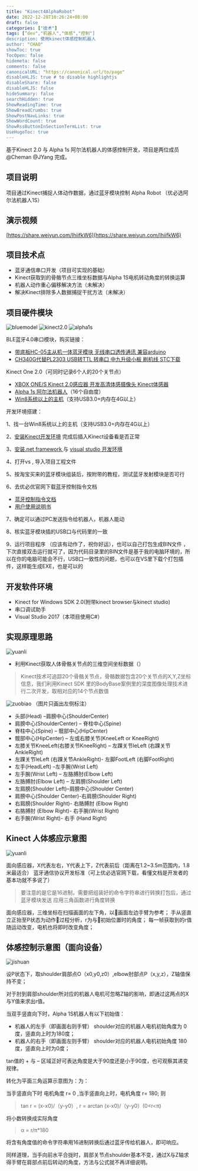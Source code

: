 ```yaml
---
title: "Kinect4AlphaRobot"
date: 2022-12-28T10:26:24+08:00
draft: false
categories: ["技术"]
tags: [“dev","机器人","体感","控制"]
description: 使用kinect体感控制机器人
author: "CHAO"
showToc: true
TocOpen: false
hidemeta: false
comments: false
canonicalURL: "https://canonical.url/to/page"
disableHLJS: true # to disable highlightjs
disableShare: false
disableHLJS: false
hideSummary: false
searchHidden: true
ShowReadingTime: true
ShowBreadCrumbs: true
ShowPostNavLinks: true
ShowWordCount: true
ShowRssButtonInSectionTermList: true
UseHugoToc: true
---
```

基于Kinect 2.0 与 Alpha 1s 阿尔法机器人的体感控制开发，项目是两位成员@Cheman @JYang 完成。

## 项目说明

项目通过Kinect捕捉人体动作数据，通过蓝牙模块控制 Alpha Robot （优必选阿尔法机器人1S）

## 演示视频

[https://share.weiyun.com/IhiifkW6](https://share.weiyun.com/IhiifkW6)

## 项目技术点

* 蓝牙通信串口开发（项目可实现的基础）
* Kinect获取到的骨骼节点三维坐标数据与Alpha 1S电机转动角度的转换运算
* 机器人动作重心偏移解决方法（未解决）
* 解决Kinect排除多人数据捕捉干扰方法（未解决）

## 项目硬件模块

![bluemodel](https://raw.githubusercontent.com/sixcit/Kinect4AlphaRobot/master/readme-img/220645xhyws3tsjj3g5jw1.jpg)
![kinect2.0](https://raw.githubusercontent.com/sixcit/Kinect4AlphaRobot/master/readme-img/220645of84nu2lf522f2fs.jpg)
![alpha1s](https://raw.githubusercontent.com/sixcit/Kinect4AlphaRobot/master/readme-img/220646aisiujmhc7u2e3lc.jpg)

BLE蓝牙4.0串口模块，购买链接：

* [带底板HC-05主从机一体蓝牙模块 无线串口透传通讯 兼容arduino ](https://item.taobao.com/item.htm?spm=a230r.1.14.62.55cc54ccJ5Dicz&id=39244262350&ns=1&abbucket=15#detail)
* [CH340G代替PL2303 USB转TTL 转串口 中九升级小板 刷机线 STC下载](https://item.taobao.com/item.htm?spm=a1z10.3-c-s.w4002-16248799899.14.5ec6546ewcZDPA&id=17817178269)

Kinect One 2.0（可同时记录6个人的20个关节点）

* [XBOX ONE/S Kinect 2.0感应器 开发高清体感摄像头 Kinect体感器](https://item.jd.com/11466539367.html?jd_pop=ba27070e-17ed-489b-900c-178a9b63ff51&abt=0)
* [Alpha 1s 阿尔法机器人](https://item.jd.com/10536803062.html)（16个自由度）
* [Win8系统以上的主机](https://item.jd.com/3879331.html)（支持USB3.0+内存在4G以上）

开发环境搭建：

1、找一台Win8系统以上的主机（支持USB3.0+内存在4G以上）

2、[安装Kinect开发环境](http://www.microsoft.com/en-us/download/details.aspx?id=44561)  完成后插入Kinect设备看是否正常

3、[安装.net framework ](https://www.microsoft.com/en-us/download/details.aspx?id=17851)与  [visual studio 开发环境 ](https://visualstudio.microsoft.com/)

4、打开vs ,  导入项目工程文件

5、按淘宝买来的蓝牙模块组装后，按附带的教程，测试蓝牙发射模块是否可行

6、去优必优官网下载蓝牙控制指令文档

* [蓝牙控制指令文档](https://assets-new.ubtrobot.com/Alpha%201%20%E7%B3%BB%E5%88%97%E8%93%9D%E7%89%99%E9%80%9A%E4%BF%A1%E5%8D%8F%E8%AE%AE.pdf?download)
* [用户使用说明书 ](https://assets-new.ubtrobot.com/Alpha%201S%E7%94%A8%E6%88%B7%E4%BD%BF%E7%94%A8%E6%89%8B%E5%86%8C.pdf?download)

7、确定可以通过PC发送指令给机器人，机器人能动

8、核实蓝牙模块插的USB口与代码里的一致

9、运行项目程序 （应该有动作了，祝你好运），也可以自己打包生成BIN文件  ，下次直接双击运行就可了，因为代码目录里的BIN文件是基于我的电脑环境的，所以在你的电脑可能会不行，USB口一致性的问题，也可以在VS里下载个打包插件，这样能生成EXE，也是可以的

## 开发软件环境

* Kinect for Windows  SDK  2.0(附带kinect browser与kinect studio)
* 串口调试助手
* Visual Studio 2017（本项目使用C#）

## 实现原理思路

![yuanli](https://raw.githubusercontent.com/sixcit/Kinect4AlphaRobot/master/readme-img/220646w805w0z9tnujzndj.png)

* 利用Kinect获取人体骨骼关节点的三维空间坐标数据（）

> Kinect技术可追踪20个骨骼关节点，骨骼数据包含20个关节点的X,Y,Z坐标信息，我们利用Kinect SDK 里的BodyBase案例里的深度图像处理技术进行二次开发，取相对应的14个节点数值

![zuobiao](https://raw.githubusercontent.com/sixcit/Kinect4AlphaRobot/master/readme-img/220907drmmj6tgy6ygtr9g.png)
（图片只画出左侧标注）

* 头部(Head) –肩膀中心(ShoulderCenter)
* 肩膀中心(ShoulderCenter) – 脊柱中心(Spine)
* 脊柱中心(Spine) – 髋部中心(HipCenter)
* 髋部中心(HipCenter) – 左或右膝关节(KneeLeft or KneeRight)
* 左膝关节KneeLeft(右膝关节KneeRight) – 左踝关节leLeft (右踝关节AnkleRight)
* 左踝关节leLeft (右踝关节AnkleRight)- 左脚FootLeft (右脚FootRight)
* 左手(HeadLeft) –左手腕(Wrist Left)
* 左手腕(Wrist Left) – 左胳膊肘(Elbow Left)
* 左胳膊肘(Elbow Left) – 左肩膀(Shoulder Left)
* 左肩膀(Shoulder Left)–肩膀中心(Shoulder Center)
* 肩膀中心(Shoulder Center)-右肩膀(Shoulder Right)
* 右肩膀(Shoulder Right)- 右胳膊肘 (Elbow Right)
* 右胳膊肘 (Elbow Right)- 右手腕(Wrist Right)
* 右手腕(Wrist Right)- 右手 (Hand Right)

## Kinect 人体感应示意图

![yuanli](https://raw.githubusercontent.com/sixcit/Kinect4AlphaRobot/master/readme-img/220646vdm7sky2na3a3du3.jpg)

面向感应器，X代表左右，Y代表上下，Z代表前后（距离在1.2~3.5m范围内，1.8米最适合）
蓝牙通信协议开发标准（可上优必选官网下载，看懂文档是开发者的基本功就不多说了）

> 要注意的是它是16进制，需要把组装好的命令字符串进行转换打包后，通过蓝牙模块发送
> 应用三角函数进行角度转换

面向感应器，三维坐标在扫描画面的左下角，以画面左边手臂为参考；
手从竖直立正抬至P状态为动作过程分析，r为与初始位置时的角度；
每一帧获取到的r值随运动改变，电机也将即时改变角度；

## 体感控制示意图（面向设备）

![jishuan](https://raw.githubusercontent.com/sixcit/Kinect4AlphaRobot/master/readme-img/220646iz4fz300105fpf7s.jpg)

设P状态下，取shoulder肩部点O（x0,y0,z0）,elbow肘部点P（x,y,z），Z轴值保持不变；

对于肘到肩部shoulder所对应的机器人电机可忽略Z轴的影响，即通过这两点的X与Y值来求出r值。

当双手竖直向下时，Alpha 1S机器人有以下初始值：

* 机器人的左手（即画面右则手臂） shoulder对应的机器人电机初始角度为 0 度，竖直向上时为180度；
* 机器人的右手（即画面左则手臂） shoulder对应的机器人电机初始角度 180 度，竖直向上时为0度；

tan值的 + 与 –  区域正好可表达角度是大于90度还是小于90度，也可观察其递变规律。

转化为平面三角运算示意图为：为：

当手竖直向下时 电机角度 r= 0 ,当手竖直向上时，电机角度 r= 180; 则

> tan r = (x-x0)/（y-y0）,  r = arctan (x-x0)/（y-y0）(0<r<π)

将小数转换成实际角度

> α = r/π*180

将含有角度值的命令字符串用16进制转换后通过蓝牙传给机器人，即可响应。

同样道理，当手向前水平合拢时，肩部关节点shoulder基本不变，通过X与Z轴求得手臂在肩部点前后转动的角度，方法与公式就不再详细说明。
